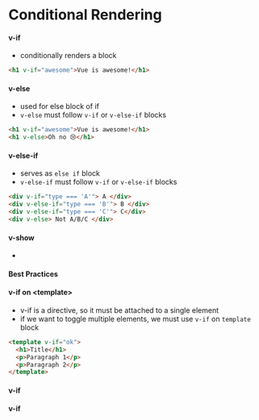 # Conditional Rendering

#### v-if

* conditionally renders a block

```html
<h1 v-if="awesome">Vue is awesome!</h1>
```

#### v-else

* used for else block of if
* `v-else` must follow `v-if` or `v-else-if` blocks&#x20;

```html
<h1 v-if="awesome">Vue is awesome!</h1>
<h1 v-else>Oh no 😢</h1>
```

#### v-else-if

* serves as `else if` block
* `v-else-if` must follow `v-if` or `v-else-if` blocks

```html
<div v-if="type === 'A'"> A </div>
<div v-else-if="type === 'B'"> B </div>
<div v-else-if="type === 'C'"> C</div>
<div v-else> Not A/B/C </div>
```

#### v-show

*



#### Best Practices



#### v-if on \<template>

* v-if is a directive, so it must be attached to a single element
* if we want to toggle multiple elements, we must use `v-if` on `template` block

```html
<template v-if="ok">
  <h1>Title</h1>
  <p>Paragraph 1</p>
  <p>Paragraph 2</p>
</template>
```

#### v-if

#### v-if

